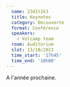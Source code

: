 ```yaml
---
  name: 23d1t1k3
  title: Keynotes
  category: Découverte
  format: Conférence
  speakers: 
    - Volcamp team
  room: Auditorium
  slot: 13/10/2023
  time_start: '17h45'
  time_end: '18h00'
---
```

A l'année prochaine.